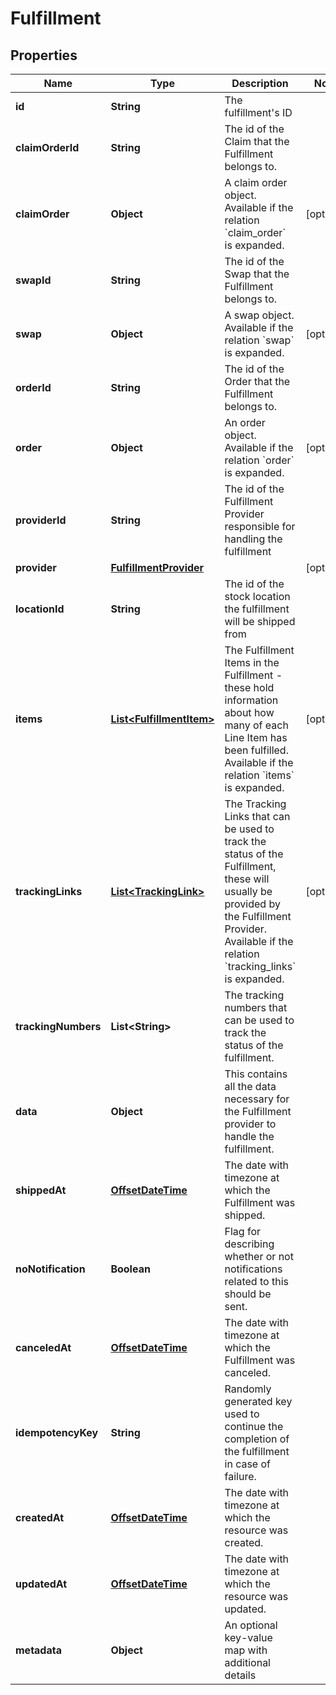# Fulfillment

## Properties
Name | Type | Description | Notes
------------ | ------------- | ------------- | -------------
**id** | **String** | The fulfillment&#x27;s ID | 
**claimOrderId** | **String** | The id of the Claim that the Fulfillment belongs to. | 
**claimOrder** | **Object** | A claim order object. Available if the relation &#x60;claim_order&#x60; is expanded. |  [optional]
**swapId** | **String** | The id of the Swap that the Fulfillment belongs to. | 
**swap** | **Object** | A swap object. Available if the relation &#x60;swap&#x60; is expanded. |  [optional]
**orderId** | **String** | The id of the Order that the Fulfillment belongs to. | 
**order** | **Object** | An order object. Available if the relation &#x60;order&#x60; is expanded. |  [optional]
**providerId** | **String** | The id of the Fulfillment Provider responsible for handling the fulfillment | 
**provider** | [**FulfillmentProvider**](FulfillmentProvider.md) |  |  [optional]
**locationId** | **String** | The id of the stock location the fulfillment will be shipped from | 
**items** | [**List&lt;FulfillmentItem&gt;**](FulfillmentItem.md) | The Fulfillment Items in the Fulfillment - these hold information about how many of each Line Item has been fulfilled. Available if the relation &#x60;items&#x60; is expanded. |  [optional]
**trackingLinks** | [**List&lt;TrackingLink&gt;**](TrackingLink.md) | The Tracking Links that can be used to track the status of the Fulfillment, these will usually be provided by the Fulfillment Provider. Available if the relation &#x60;tracking_links&#x60; is expanded. |  [optional]
**trackingNumbers** | **List&lt;String&gt;** | The tracking numbers that can be used to track the status of the fulfillment. | 
**data** | **Object** | This contains all the data necessary for the Fulfillment provider to handle the fulfillment. | 
**shippedAt** | [**OffsetDateTime**](OffsetDateTime.md) | The date with timezone at which the Fulfillment was shipped. | 
**noNotification** | **Boolean** | Flag for describing whether or not notifications related to this should be sent. | 
**canceledAt** | [**OffsetDateTime**](OffsetDateTime.md) | The date with timezone at which the Fulfillment was canceled. | 
**idempotencyKey** | **String** | Randomly generated key used to continue the completion of the fulfillment in case of failure. | 
**createdAt** | [**OffsetDateTime**](OffsetDateTime.md) | The date with timezone at which the resource was created. | 
**updatedAt** | [**OffsetDateTime**](OffsetDateTime.md) | The date with timezone at which the resource was updated. | 
**metadata** | **Object** | An optional key-value map with additional details | 

